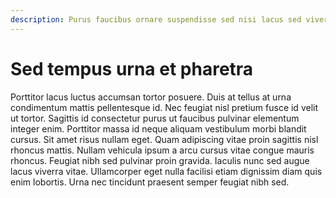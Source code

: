 ```yaml
---
description: Purus faucibus ornare suspendisse sed nisi lacus sed viverra
---
```


# Sed tempus urna et pharetra

Porttitor lacus luctus accumsan tortor posuere. Duis at tellus at urna condimentum mattis pellentesque id. Nec feugiat nisl pretium fusce id velit ut tortor. Sagittis id consectetur purus ut faucibus pulvinar elementum integer enim. Porttitor massa id neque aliquam vestibulum morbi blandit cursus. Sit amet risus nullam eget. Quam adipiscing vitae proin sagittis nisl rhoncus mattis. Nullam vehicula ipsum a arcu cursus vitae congue mauris rhoncus. Feugiat nibh sed pulvinar proin gravida. Iaculis nunc sed augue lacus viverra vitae. Ullamcorper eget nulla facilisi etiam dignissim diam quis enim lobortis. Urna nec tincidunt praesent semper feugiat nibh sed.
